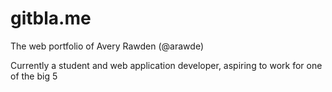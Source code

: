 # gitbla.me
The web portfolio of Avery Rawden (@arawde)  

Currently a student and web application developer, aspiring to work for one of the big 5
